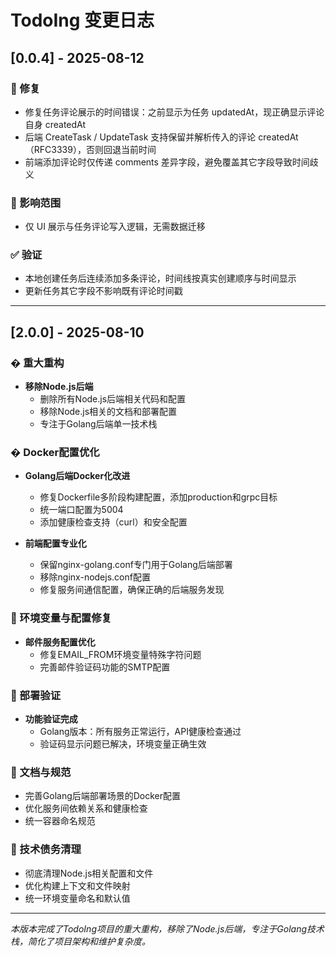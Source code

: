 # TodoIng 变更日志

## [0.0.4] - 2025-08-12

### 🐞 修复

- 修复任务评论展示的时间错误：之前显示为任务 updatedAt，现正确显示评论自身 createdAt
- 后端 CreateTask / UpdateTask 支持保留并解析传入的评论 createdAt（RFC3339），否则回退当前时间
- 前端添加评论时仅传递 comments 差异字段，避免覆盖其它字段导致时间歧义

### 🔧 影响范围

- 仅 UI 展示与任务评论写入逻辑，无需数据迁移

### ✅ 验证

- 本地创建任务后连续添加多条评论，时间线按真实创建顺序与时间显示
- 更新任务其它字段不影响既有评论时间戳

---

## [2.0.0] - 2025-08-10

### � 重大重构

- **移除Node.js后端**
  - 删除所有Node.js后端相关代码和配置
  - 移除Node.js相关的文档和部署配置
  - 专注于Golang后端单一技术栈

### � Docker配置优化

- **Golang后端Docker化改进**
  - 修复Dockerfile多阶段构建配置，添加production和grpc目标
  - 统一端口配置为5004
  - 添加健康检查支持（curl）和安全配置
  
- **前端配置专业化**
  - 保留nginx-golang.conf专门用于Golang后端部署
  - 移除nginx-nodejs.conf配置
  - 修复服务间通信配置，确保正确的后端服务发现

### 🐛 环境变量与配置修复

- **邮件服务配置优化**
  - 修复EMAIL_FROM环境变量特殊字符问题
  - 完善邮件验证码功能的SMTP配置

### 🚀 部署验证

- **功能验证完成**
  - Golang版本：所有服务正常运行，API健康检查通过
  - 验证码显示问题已解决，环境变量正确生效

### 📝 文档与规范

- 完善Golang后端部署场景的Docker配置
- 优化服务间依赖关系和健康检查
- 统一容器命名规范

### 🔄 技术债务清理

- 彻底清理Node.js相关配置和文件
- 优化构建上下文和文件映射
- 统一环境变量命名和默认值

---

*本版本完成了TodoIng项目的重大重构，移除了Node.js后端，专注于Golang技术栈，简化了项目架构和维护复杂度。*
